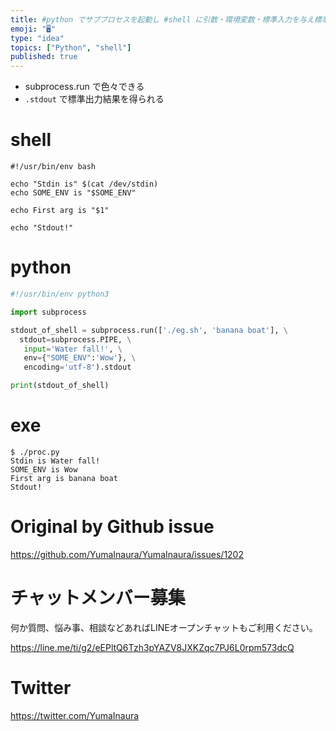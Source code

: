 ```yaml
---
title: #python でサブプロセスを起動し #shell に引数・環境変数・標準入力を与え標準出力する例
emoji: "🖥"
type: "idea"
topics: ["Python", "shell"]
published: true
---
```


- subprocess.run で色々できる
- `.stdout` で標準出力結果を得られる

# shell

```shell
#!/usr/bin/env bash

echo "Stdin is" $(cat /dev/stdin)
echo SOME_ENV is "$SOME_ENV"

echo First arg is "$1"

echo "Stdout!"

```

# python

```py
#!/usr/bin/env python3

import subprocess

stdout_of_shell = subprocess.run(['./eg.sh', 'banana boat'], \
  stdout=subprocess.PIPE, \
   input='Water fall!', \
   env={"SOME_ENV":'Wow'}, \
   encoding='utf-8').stdout

print(stdout_of_shell)

```

# exe

```
$ ./proc.py
Stdin is Water fall!
SOME_ENV is Wow
First arg is banana boat
Stdout!

```

# Original by Github issue

https://github.com/YumaInaura/YumaInaura/issues/1202








<!-- Update From Qiita API -->

# チャットメンバー募集


何か質問、悩み事、相談などあればLINEオープンチャットもご利用ください。

https://line.me/ti/g2/eEPltQ6Tzh3pYAZV8JXKZqc7PJ6L0rpm573dcQ





# Twitter


https://twitter.com/YumaInaura


<!-- Update From Qiita API -->


